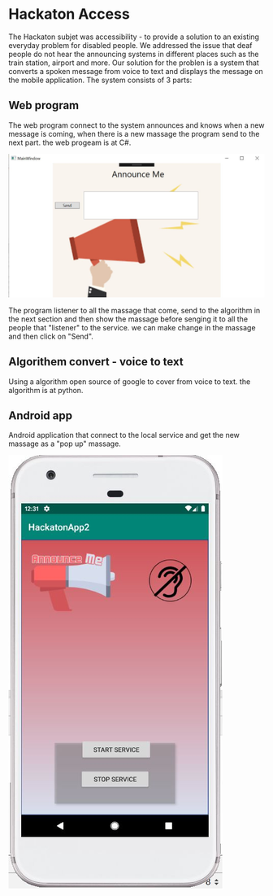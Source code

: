 # Hackaton Access
The Hackaton subjet was accessibility - to provide a solution to an existing everyday problem for disabled people.
We addressed the issue that deaf people do not hear the announcing systems in different places such as the train station, airport and more. Our solution for the problen is a system that converts a spoken message from voice to text and displays the message on the mobile application.
The system consists of 3 parts:

## Web program
The web program connect to the system announces and knows when a new message is coming, when there is a new massage the program send to the next part.
the web progeam is at C#.

![](DesHa.JPG)

The program listener to all the massage that come, send to the algorithm in the next section and then show the massage before senging it to all the people that "listener" to the service. 
we can make change in the massage and then click on "Send". 

## Algorithem convert - voice to text
Using a algorithm open source of google to cover from voice to text. 
the algorithm is at python. 

## Android app
Android application that connect to the local service and get the new massage as a "pop up" massage.

![](AppHa.JPG)
